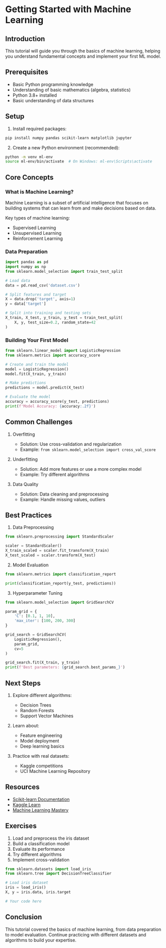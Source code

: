 # Getting Started with Machine Learning

## Introduction

This tutorial will guide you through the basics of machine learning, helping you understand fundamental concepts and implement your first ML model.

## Prerequisites

- Basic Python programming knowledge
- Understanding of basic mathematics (algebra, statistics)
- Python 3.8+ installed
- Basic understanding of data structures

## Setup

1. Install required packages:
```bash
pip install numpy pandas scikit-learn matplotlib jupyter
```

2. Create a new Python environment (recommended):
```bash
python -m venv ml-env
source ml-env/bin/activate  # On Windows: ml-env\Scripts\activate
```

## Core Concepts

### What is Machine Learning?

Machine Learning is a subset of artificial intelligence that focuses on building systems that can learn from and make decisions based on data.

Key types of machine learning:
- Supervised Learning
- Unsupervised Learning
- Reinforcement Learning

### Data Preparation

```python
import pandas as pd
import numpy as np
from sklearn.model_selection import train_test_split

# Load data
data = pd.read_csv('dataset.csv')

# Split features and target
X = data.drop('target', axis=1)
y = data['target']

# Split into training and testing sets
X_train, X_test, y_train, y_test = train_test_split(
    X, y, test_size=0.2, random_state=42
)
```

### Building Your First Model

```python
from sklearn.linear_model import LogisticRegression
from sklearn.metrics import accuracy_score

# Create and train the model
model = LogisticRegression()
model.fit(X_train, y_train)

# Make predictions
predictions = model.predict(X_test)

# Evaluate the model
accuracy = accuracy_score(y_test, predictions)
print(f'Model Accuracy: {accuracy:.2f}')
```

## Common Challenges

1. Overfitting
   - Solution: Use cross-validation and regularization
   - Example: `from sklearn.model_selection import cross_val_score`

2. Underfitting
   - Solution: Add more features or use a more complex model
   - Example: Try different algorithms

3. Data Quality
   - Solution: Data cleaning and preprocessing
   - Example: Handle missing values, outliers

## Best Practices

1. Data Preprocessing
```python
from sklearn.preprocessing import StandardScaler

scaler = StandardScaler()
X_train_scaled = scaler.fit_transform(X_train)
X_test_scaled = scaler.transform(X_test)
```

2. Model Evaluation
```python
from sklearn.metrics import classification_report

print(classification_report(y_test, predictions))
```

3. Hyperparameter Tuning
```python
from sklearn.model_selection import GridSearchCV

param_grid = {
    'C': [0.1, 1, 10],
    'max_iter': [100, 200, 300]
}

grid_search = GridSearchCV(
    LogisticRegression(),
    param_grid,
    cv=5
)

grid_search.fit(X_train, y_train)
print(f'Best parameters: {grid_search.best_params_}')
```

## Next Steps

1. Explore different algorithms:
   - Decision Trees
   - Random Forests
   - Support Vector Machines

2. Learn about:
   - Feature engineering
   - Model deployment
   - Deep learning basics

3. Practice with real datasets:
   - Kaggle competitions
   - UCI Machine Learning Repository

## Resources

- [Scikit-learn Documentation](https://scikit-learn.org/)
- [Kaggle Learn](https://www.kaggle.com/learn)
- [Machine Learning Mastery](https://machinelearningmastery.com/)

## Exercises

1. Load and preprocess the iris dataset
2. Build a classification model
3. Evaluate its performance
4. Try different algorithms
5. Implement cross-validation

```python
from sklearn.datasets import load_iris
from sklearn.tree import DecisionTreeClassifier

# Load iris dataset
iris = load_iris()
X, y = iris.data, iris.target

# Your code here
```

## Conclusion

This tutorial covered the basics of machine learning, from data preparation to model evaluation. Continue practicing with different datasets and algorithms to build your expertise.
